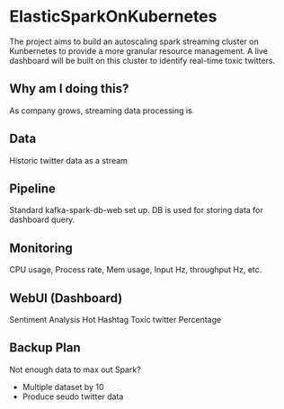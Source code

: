 # ElasticSparkOnKubernetes
The project aims to build an autoscaling spark streaming cluster on Kunbernetes to provide a more granular resource management. A live dashboard will be built on this cluster to identify real-time toxic twitters.
## Why am I doing this?
As company grows, streaming data processing is 
## Data
Historic twitter data as a stream
## Pipeline

Standard kafka-spark-db-web set up.
DB is used for storing data for dashboard query.

## Monitoring
CPU usage, Process rate, Mem usage, Input Hz, throughput Hz, etc.

## WebUI (Dashboard)
Sentiment Analysis
Hot Hashtag
Toxic twitter Percentage 

## Backup Plan
Not enough data to max out Spark?
* Multiple dataset by 10
* Produce seudo twitter data
